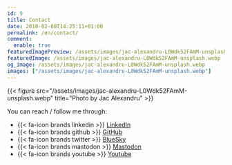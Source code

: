 ```yaml
---
id: 9
title: Contact
date: 2018-02-08T14:25:11+01:00
permalink: /en/contact/
comment:
  enable: true
featuredImagePreview: /assets/images/jac-alexandru-L0Wdk52FAmM-unsplash.webp 
featuredImage: /assets/images/jac-alexandru-L0Wdk52FAmM-unsplash.webp
og_image: /assets/images/jac-alexandru-L0Wdk52FAmM-unsplash.webp 
images: ["/assets/images/jac-alexandru-L0Wdk52FAmM-unsplash.webp"]
---
```


{{< figure src="/assets/images/jac-alexandru-L0Wdk52FAmM-unsplash.webp" title="Photo by Jac Alexandru" >}}

You can reach / follow me through:

* {{< fa-icon brands linkedin >}} [LinkedIn](https://www.linkedin.com/in/atouret/)
* {{< fa-icon brands github >}} [GitHub](https://github.com/alexandre-touret/)
* {{< fa-icon brands twitter >}} [BlueSky](https://bsky.app/profile/touret.info)
* {{< fa-icon brands mastodon >}} [Mastodon](https://piaille.fr/@alexandre)
* {{< fa-icon brands youtube >}} [Youtube](https://www.youtube.com/channel/UC6U2HsO2QNg9QfsqEbTIfpQ)
